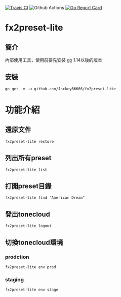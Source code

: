 [![Travis CI](https://travis-ci.org/Jockey66666/fx2preset-lite.svg?branch=master)](https://travis-ci.org/Jockey66666/fx2preset-lite)
![Github Actions](https://github.com/Jockey66666/fx2preset-lite/workflows/Go/badge.svg)
[![Go Report Card](https://goreportcard.com/badge/github.com/jockey66666/fx2preset-lite)](https://goreportcard.com/report/github.com/jockey66666/fx2preset-lite)


# fx2preset-lite
## 簡介
內部使用工具，使用前要先安裝 [go](https://golang.org/) 1.14以後的版本

## 安裝
```
go get -v -u github.com/Jockey66666/fx2preset-lite
```

# 功能介紹
## 還原文件
```
fx2preset-lite restore
```

## 列出所有preset
```
fx2preset-lite list
```

## 打開preset目錄
```
fx2preset-lite find "American Dream"
```

## 登出tonecloud
```
fx2preset-lite logout
```

## 切換tonecloud環境
### prodction
```
fx2preset-lite env prod
```

### staging
```
fx2preset-lite env stage
```
